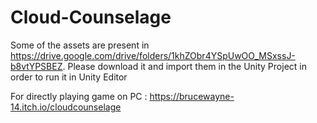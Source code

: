 # Cloud-Counselage

Some of the assets are present in https://drive.google.com/drive/folders/1khZObr4YSpUwOO_MSxssJ-b8vtYPSBEZ.
Please download it and import them in the Unity Project in order to run it in Unity Editor

For directly playing game on PC : https://brucewayne-14.itch.io/cloudcounselage

